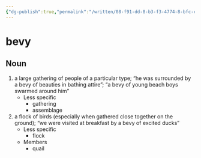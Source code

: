 ```yaml
---
{"dg-publish":true,"permalink":"/written/08-f91-dd-8-b3-f3-4774-8-bfc-e6-d423-dacf-49/","dgHomeLink":true,"dgPassFrontmatter":false}
---
```


# bevy


## Noun

1. a large gathering of people of a particular type; “he was surrounded by a bevy of beauties in bathing attire”; “a bevy of young beach boys swarmed around him”
	- Less specific
		- gathering
		- assemblage
2. a flock of birds (especially when gathered close together on the ground); “we were visited at breakfast by a bevy of excited ducks”
	- Less specific
		- flock
	- Members
		- quail

